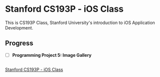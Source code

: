 # Stanford CS193P - iOS Class
This is CS193P Class, Stanford University's introduction to iOS Application Development.

## Progress
- [ ] **Programming Project 5: Image Gallery**

##
[Stanford CS193P - iOS Class](https://podcasts.apple.com/us/podcast/developing-ios-11-apps-with-swift/id1315130780)
